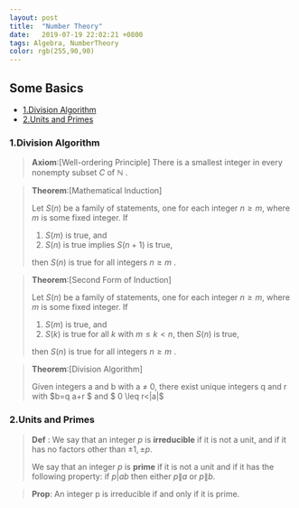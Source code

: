 ```yaml
---
layout: post
title:  "Number Theory"
date:   2019-07-19 22:02:21 +0800
tags: Algebra, NumberTheory
color: rgb(255,90,90)
---
```


## Some Basics 
+ <a href="#1"> 1.Division Algorithm</a>
+ <a href="#2"> 2.Units and Primes</a>

### <a name="1"> 1.Division Algorithm</a>

>**Axiom**:[Well-ordering Principle]
>There is a smallest integer in every nonempty subset $C$ of $\mathbb{N}$ .


>**Theorem**:[Mathematical Induction]
>
>Let $S(n)$ be a family of statements, one for
each integer $n \geq m,$ where $m$ is some fixed integer. If
>
>1. $S(m)$ is true, and
>2. $S(n)$ is true implies $S(n+1)$ is true,
>
>  then $S(n)$ is true for all integers $n \geq m$ .


>**Theorem**:[Second Form of Induction]
>
>Let $S(n)$ be a family of statements, one for each integer $n \geq m,$ where $m$ is some fixed integer. If
>
>1. $S(m)$ is true, and
>2. $S(k)$ is true for all $k$ with $m\leq k < n$, then $S(n)$ is true,
> 
> then $S(n)$ is true for all integers $n \geq m$ .

>**Theorem**:[Division Algorithm]
>
>Given integers a and b with a $\neq$ 0, there exist unique integers q and r with $b=q a+r $ and $ 0 \leq r<\|a\|$
>

### <a name="2"> 2.Units and Primes</a>

>**Def** : We say that an integer $p$ is **irreducible** if it is not a unit, and if it has no factors other than $\pm 1, \pm p$.
>
>We say that an integer $p$ is **prime** if it is not a unit and if it has the following property: if $p | a b$ then either $p \| a$ or $p \| b .$

> **Prop**: An integer p is irreducible if and only if it is prime.










